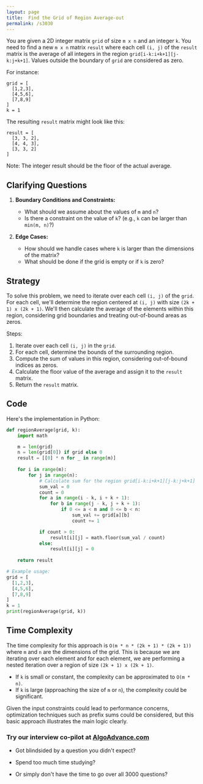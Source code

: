 ```yaml
---
layout: page
title:  Find the Grid of Region Average-out
permalink: /s3030
---
```


You are given a 2D integer matrix `grid` of size `m x n` and an integer `k`. You need to find a new `m x n` matrix `result` where each cell `(i, j)` of the `result` matrix is the average of all integers in the region `grid[i-k:i+k+1][j-k:j+k+1]`. Values outside the boundary of `grid` are considered as zero.

For instance:
```
grid = [
  [1,2,3],
  [4,5,6],
  [7,8,9]
]
k = 1
```
The resulting `result` matrix might look like this:
```
result = [
  [3, 3, 2],
  [4, 4, 3],
  [3, 3, 2]
]
```
Note: The integer result should be the floor of the actual average.

## Clarifying Questions

1. **Boundary Conditions and Constraints:**
   - What should we assume about the values of `m` and `n`?
   - Is there a constraint on the value of `k`? (e.g., `k` can be larger than `min(m, n)`?)

2. **Edge Cases:**
   - How should we handle cases where `k` is larger than the dimensions of the matrix?
   - What should be done if the grid is empty or if `k` is zero?

## Strategy

To solve this problem, we need to iterate over each cell `(i, j)` of the `grid`. For each cell, we'll determine the region centered at `(i, j)` with size `(2k + 1) x (2k + 1)`. We'll then calculate the average of the elements within this region, considering grid boundaries and treating out-of-bound areas as zeros.

Steps:
1. Iterate over each cell `(i, j)` in the `grid`.
2. For each cell, determine the bounds of the surrounding region.
3. Compute the sum of values in this region, considering out-of-bound indices as zeros.
4. Calculate the floor value of the average and assign it to the `result` matrix.
5. Return the `result` matrix.

## Code

Here's the implementation in Python:

```python
def regionAverage(grid, k):
    import math

    m = len(grid)
    n = len(grid[0]) if grid else 0
    result = [[0] * n for _ in range(m)]
    
    for i in range(m):
        for j in range(n):
            # Calculate sum for the region grid[i-k:i+k+1][j-k:j+k+1]
            sum_val = 0
            count = 0
            for a in range(i - k, i + k + 1):
                for b in range(j - k, j + k + 1):
                    if 0 <= a < m and 0 <= b < n:
                        sum_val += grid[a][b]
                        count += 1

            if count > 0:
                result[i][j] = math.floor(sum_val / count)
            else:
                result[i][j] = 0
    
    return result

# Example usage:
grid = [
  [1,2,3],
  [4,5,6],
  [7,8,9]
]
k = 1
print(regionAverage(grid, k))
```

## Time Complexity

The time complexity for this approach is `O(m * n * (2k + 1) * (2k + 1))` where `m` and `n` are the dimensions of the grid. This is because we are iterating over each element and for each element, we are performing a nested iteration over a region of size `(2k + 1) x (2k + 1)`.

- If `k` is small or constant, the complexity can be approximated to `O(m * n)`.
- If `k` is large (approaching the size of `m` or `n`), the complexity could be significant.

Given the input constraints could lead to performance concerns, optimization techniques such as prefix sums could be considered, but this basic approach illustrates the main logic clearly.


### Try our interview co-pilot at [AlgoAdvance.com](https://algoAdvance.com)

- Got blindsided by a question you didn't expect?

- Spend too much time studying?

- Or simply don't have the time to go over all 3000 questions?

